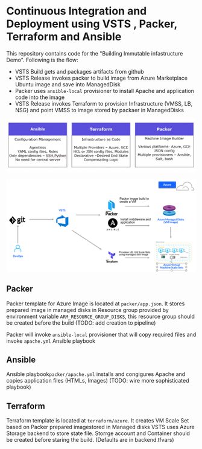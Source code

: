 Continuous Integration and Deployment using VSTS , Packer, Terraform and Ansible
============

This repository contains code for the "Building Immutable infastructure Demo". Following is the flow:
- VSTS Build gets and packages artifacts from github 
- VSTS Release invokes packer to build image from Azure Marketplace Ubuntu image and save into ManagedDisk
- Packer uses `ansible-local` provisioner to install Apache and application code into the image
- VSTS Release invokes Terraform to provision Infrastructure (VMSS, LB, NSG) and point VMSS to image stored by packaer in ManagedDisks

![Flow](./Terraform-Ansible-Packer.png)

![Flow](./CICD-Flow.PNG)

## Packer
Packer template for Azure Image is located at `packer/app.json`. It stores prepared image in managed disks in Resource group provided by environment variable `ARM_RESOURCE_GROUP_DISKS`, this resource group should be created before the build (TODO: add creation to pipeline)

Packer will invoke `ansible-local` provisioner that will copy required files and invoke  `apache.yml` Ansible playbook
 
## Ansible
Ansible playbook`packer/apache.yml` installs and congigures Apache and copies application files (HTMLs, Images)
(TODO: wire more sophisticated playbook)

## Terraform
Terraform template is located at `terraform/azure`. It creates VM Scale Set based on Packer prepared imagestored in Managed disks
VSTS uses Azure Storage backend to store state file.  Storrge account and Container should be created before staring the build. (Defaults are in backend.tfvars)



